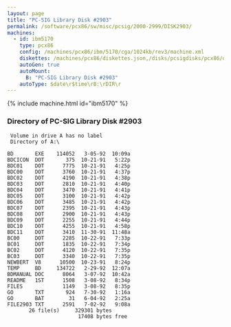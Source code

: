 ```yaml
---
layout: page
title: "PC-SIG Library Disk #2903"
permalink: /software/pcx86/sw/misc/pcsig/2000-2999/DISK2903/
machines:
  - id: ibm5170
    type: pcx86
    config: /machines/pcx86/ibm/5170/cga/1024kb/rev3/machine.xml
    diskettes: /machines/pcx86/diskettes.json,/disks/pcsigdisks/pcx86/diskettes.json
    autoGen: true
    autoMount:
      B: "PC-SIG Library Disk #2903"
    autoType: $date\r$time\rB:\rDIR\r
---
```


{% include machine.html id="ibm5170" %}

### Directory of PC-SIG Library Disk #2903

     Volume in drive A has no label
     Directory of A:\

    BD       EXE    114052   3-05-92  10:09a
    BDCICON  DOT       375  10-21-91   5:22p
    BDC01    DOT      7775  10-21-91   4:25p
    BDC00    DOT      3760  10-21-91   4:37p
    BDC02    DOT      4190  10-21-91   4:38p
    BDC03    DOT      2810  10-21-91   4:40p
    BDC04    DOT      3470  10-21-91   4:41p
    BDC05    DOT      3100  10-21-91   4:42p
    BDC06    DOT      3485  10-21-91   4:42p
    BDC07    DOT      2395  10-21-91   4:43p
    BDC08    DOT      2900  10-21-91   4:43p
    BDC09    DOT      2255  10-21-91   4:44p
    BDC10    DOT      4255  10-21-91   4:58p
    BDC11    DOT      3410  11-30-91  11:48a
    BC00     DOT      2285  10-22-91   7:33p
    BC01     DOT      1835  10-22-91   7:34p
    BC02     DOT      4120  10-22-91   7:35p
    BC03     DOT      3340  10-22-91   7:35p
    NEWBERT  V8      10500  10-23-91   8:24p
    TEMP     BD     134722   2-29-92  12:07a
    BDMANUAL DOC      8064   3-07-92  10:42a
    README   1ST      1508   3-08-92   8:34p
    FILES             1149   3-08-92   8:35p
    GO       TXT       924   7-30-92   1:16a
    GO       BAT        31   6-04-92   2:25a
    FILE2903 TXT      2591   7-02-92   9:08a
           26 file(s)     329301 bytes
                           17408 bytes free
